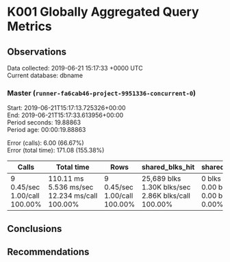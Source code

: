# K001 Globally Aggregated Query Metrics

## Observations ##
Data collected: 2019-06-21 15:17:33 +0000 UTC  
Current database: dbname  



### Master (`runner-fa6cab46-project-9951336-concurrent-0`) ###
Start: 2019-06-21T15:17:13.725326+00:00  
End: 2019-06-21T15:17:33.613956+00:00  
Period seconds: 19.88863  
Period age: 00:00:19.88863  

Error (calls): 6.00 (66.67%)  
Error (total time): 171.08 (155.38%)

| Calls | Total&nbsp;time | Rows | shared_blks_hit | shared_blks_read | shared_blks_dirtied | shared_blks_written | blk_read_time | blk_write_time | kcache_reads | kcache_writes | kcache_user_time_ms | kcache_system_time |
|-------|------------|------|-----------------|------------------|---------------------|---------------------|---------------|----------------|--------------|---------------|---------------------|--------------------|
|9<br/>0.45/sec<br/>1.00/call<br/>100.00% |110.11&nbsp;ms<br/>5.536&nbsp;ms/sec<br/>12.234&nbsp;ms/call<br/>100.00% |9<br/>0.45/sec<br/>1.00/call<br/>100.00% |25,689&nbsp;blks<br/>1.30K&nbsp;blks/sec<br/>2.86K&nbsp;blks/call<br/>100.00% |0&nbsp;blks<br/>0.00&nbsp;blks/sec<br/>0.00&nbsp;blks/call<br/>0.00% |0&nbsp;blks<br/>0.00&nbsp;blks/sec<br/>0.00&nbsp;blks/call<br/>0.00% |0&nbsp;blks<br/>0.00&nbsp;blks/sec<br/>0.00&nbsp;blks/call<br/>0.00% |0.00&nbsp;ms<br/>0.000&nbsp;ms/sec<br/>0.000&nbsp;ms/call<br/>0.00% |0.00&nbsp;ms<br/>0.000&nbsp;ms/sec<br/>0.000&nbsp;ms/call<br/>0.00% |0.00&nbsp;bytes<br/>0.00&nbsp;bytes/sec<br/>0.00&nbsp;bytes/call<br/>0.00% |0.00&nbsp;bytes<br/>0.00&nbsp;bytes/sec<br/>0.00&nbsp;bytes/call<br/>0.00% |0.00&nbsp;ms<br/>0.000&nbsp;ms/sec<br/>0.000&nbsp;ms/call<br/>0.00% |0.00&nbsp;ms<br/>0.000&nbsp;ms/sec<br/>0.000&nbsp;ms/call<br/>0.00%|





## Conclusions ##


## Recommendations ##

